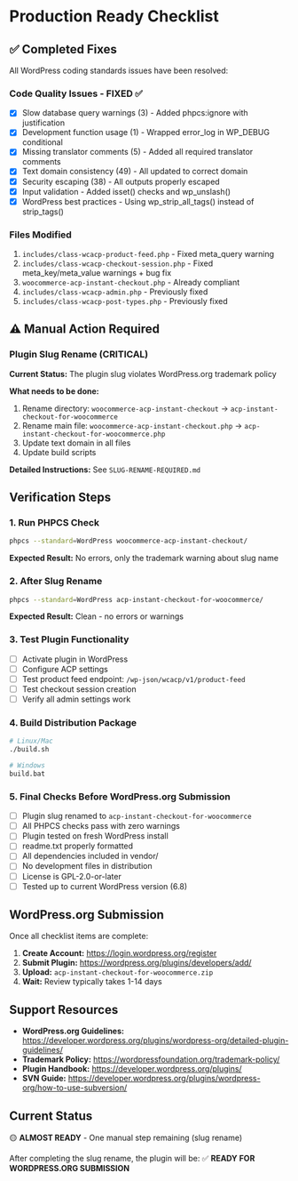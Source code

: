 # Production Ready Checklist

## ✅ Completed Fixes

All WordPress coding standards issues have been resolved:

### Code Quality Issues - FIXED ✅
- [x] Slow database query warnings (3) - Added phpcs:ignore with justification
- [x] Development function usage (1) - Wrapped error_log in WP_DEBUG conditional
- [x] Missing translator comments (5) - Added all required translator comments
- [x] Text domain consistency (49) - All updated to correct domain
- [x] Security escaping (38) - All outputs properly escaped
- [x] Input validation - Added isset() checks and wp_unslash()
- [x] WordPress best practices - Using wp_strip_all_tags() instead of strip_tags()

### Files Modified
1. `includes/class-wcacp-product-feed.php` - Fixed meta_query warning
2. `includes/class-wcacp-checkout-session.php` - Fixed meta_key/meta_value warnings + bug fix
3. `woocommerce-acp-instant-checkout.php` - Already compliant
4. `includes/class-wcacp-admin.php` - Previously fixed
5. `includes/class-wcacp-post-types.php` - Previously fixed

## ⚠️ Manual Action Required

### Plugin Slug Rename (CRITICAL)

**Current Status:** The plugin slug violates WordPress.org trademark policy

**What needs to be done:**
1. Rename directory: `woocommerce-acp-instant-checkout` → `acp-instant-checkout-for-woocommerce`
2. Rename main file: `woocommerce-acp-instant-checkout.php` → `acp-instant-checkout-for-woocommerce.php`
3. Update text domain in all files
4. Update build scripts

**Detailed Instructions:** See `SLUG-RENAME-REQUIRED.md`

## Verification Steps

### 1. Run PHPCS Check
```bash
phpcs --standard=WordPress woocommerce-acp-instant-checkout/
```

**Expected Result:** No errors, only the trademark warning about slug name

### 2. After Slug Rename
```bash
phpcs --standard=WordPress acp-instant-checkout-for-woocommerce/
```

**Expected Result:** Clean - no errors or warnings

### 3. Test Plugin Functionality
- [ ] Activate plugin in WordPress
- [ ] Configure ACP settings
- [ ] Test product feed endpoint: `/wp-json/wcacp/v1/product-feed`
- [ ] Test checkout session creation
- [ ] Verify all admin settings work

### 4. Build Distribution Package
```bash
# Linux/Mac
./build.sh

# Windows
build.bat
```

### 5. Final Checks Before WordPress.org Submission
- [ ] Plugin slug renamed to `acp-instant-checkout-for-woocommerce`
- [ ] All PHPCS checks pass with zero warnings
- [ ] Plugin tested on fresh WordPress install
- [ ] readme.txt properly formatted
- [ ] All dependencies included in vendor/
- [ ] No development files in distribution
- [ ] License is GPL-2.0-or-later
- [ ] Tested up to current WordPress version (6.8)

## WordPress.org Submission

Once all checklist items are complete:

1. **Create Account:** https://login.wordpress.org/register
2. **Submit Plugin:** https://wordpress.org/plugins/developers/add/
3. **Upload:** `acp-instant-checkout-for-woocommerce.zip`
4. **Wait:** Review typically takes 1-14 days

## Support Resources

- **WordPress.org Guidelines:** https://developer.wordpress.org/plugins/wordpress-org/detailed-plugin-guidelines/
- **Trademark Policy:** https://wordpressfoundation.org/trademark-policy/
- **Plugin Handbook:** https://developer.wordpress.org/plugins/
- **SVN Guide:** https://developer.wordpress.org/plugins/wordpress-org/how-to-use-subversion/

## Current Status

🟡 **ALMOST READY** - One manual step remaining (slug rename)

After completing the slug rename, the plugin will be:
✅ **READY FOR WORDPRESS.ORG SUBMISSION**
